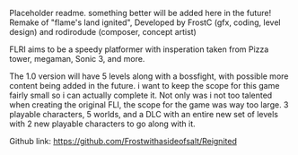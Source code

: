 Placeholder readme. something better will be added here in the future!
Remake of "flame's land ignited", Developed by FrostC (gfx, coding, level design) and rodirodude (composer, concept artist)

FLRI aims to be a speedy platformer with insperation taken from Pizza tower, megaman, Sonic 3, and more. 

The 1.0 version will have 5 levels along with a bossfight, with possible more content being added in the future. i want to keep the scope for this game fairly small so i can actually complete it. 
Not only was i not too talented when creating the original FLI, the scope for the game was way too large. 3 playable characters, 5 worlds, and a DLC with an entire new set of levels with 2 new playable
characters to go along with it. 

Github link: https://github.com/Frostwithasideofsalt/Reignited
